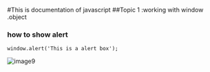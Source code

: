 #This is documentation of javascript
##Topic 1 :working with window .object
### how to show alert
```
window.alert('This is a alert box');
```

![image9](https://user-images.githubusercontent.com/95132940/143728541-18ef6585-7f58-4fc5-8216-d54c2ffd155d.jpg)
